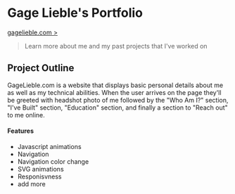 # Gage Lieble's Portfolio
[gagelieble.com >](https://www.gagelieble.com/) 
> Learn more about me and my past projects that I've worked on
## Project Outline
GageLieble.com is a website that displays basic personal details about me as well as my technical abilities. When the user arrives on the page they'll be greeted with headshot photo of me followed by the "Who Am I?" section, "I've Built" section, "Education" section, and finally a section to "Reach out" to me online. 
#### Features
- Javascript animations
- Navigation
- Navigation color change
- SVG animations
- Responisvness
- add more

